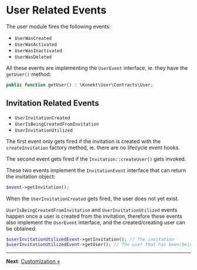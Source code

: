 # User Related Events

The user module fires the following events:

- `UserWasCreated`
- `UserWasActivated`
- `UserWasInactivated`
- `UserWasDeleted`

All these events are implementing the `UserEvent` interface, ie. they have the `getUser()` method:

```php
public function getUser() : \Konekt\User\Contracts\User;
```

## Invitation Related Events

- `UserInvitationCreated`
- `UserIsBeingCreatedFromInvitation`
- `UserInvitationUtilized`

The first event only gets fired if the invitation is created with the `createInvitation` factory
method, ie. there are no lifecycle event hooks.

The second event gets fired if the `Invitation::createUser()` gets invoked.

These two events implement the `InvitationEvent` interface that can return the invitation object:

```php
$event->getInvitation();
```

When the `UserInvitationCreated` gets fired, the user does not yet exist.

`UserIsBeingCreatedFromInvitation` and `UserInvitationUtilized` events happen once a user is created
from the invitation, therefore these events also implement the `UserEvent` interface, and the
created/creating user can be obtained:

```php
$userInvitationUtilizedEvent->getInvitation(); // The invitation
$userInvitationUtilizedEvent->getUser(); // The user that has been/being created from the invitation
``` 

---

**Next**: [Customization &raquo;](customize.md)
